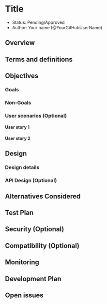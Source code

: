 # Title

* Status: Pending/Approved
* Author: Your name (@YourGitHubUserName)

## Overview

<!--
Provide a succinct high-level description of the component or feature and 
where/how it fits in the big picture. The overview should be one to three 
paragraphs long and should be understandable by someone outside Radius
team.
-->

## Terms and definitions

<!--
These terms are internal to your design and will not be shared publicly.
-->

## Objectives

<!--
Describes goals/non-goals and user-scenario of this feature to understand
the end-user goals.
* If the feature shares the same objectives of the existing design, link
  the existing doc rather than repeat the same context.
* If the feature has a scenario, UX, or other product feature design doc,
  link it here and summarize the important parts.
-->

### Goals

<!--
Describes goals to define why we need, where we go, and how we know whether
we will be successful when we deliver this feature.
-->

### Non-Goals

<!--
Describe non-goals to identify something that we won’t be focusing on 
immediately. We won’t be expending any effort on these matters.
-->

### User scenarios (Optional)

<!--
Describe the user scenarios for this design. Ensure that you define the
roles and personas in these user scenarios when it requires API design.
-->

#### User story 1

#### User story 2

## Design

<!--
Provide a high-level description, using diagrams as appropriate, and top-level
explanations to convey the architectural/design overview. Don’t go into a lot
of details yet but provide enough information about the relationship between
these components and other components. Call out or highlight new components
that are not part of this feature (dependencies). This diagram generally
treats the components as black boxes. Provide a pointer to a more detailed
design document, if one exists. If you have the alternatives for your design,
describe alternative solutions too.
-->

### Design details

<!--
This section should be detailed and thorough enough that another developer
could implement your design and provide enough detail to get a high confidence
estimate of the cost to implement the feature but isn’t as detailed as the 
code. Be sure to also consider testability in your design.

For each change, give each "change" in the proposal its own section and
describe it in enough detail that someone else could implement it. Cover
ALL of the important decisions like names. Your goal is to get an agreement
to proceed with coding and PRs.

If there are alternatives you are considering please include that in the open
questions section. If the product has a layered architecture, it's good to
align these sections with the product's layers. This will help readers use
their current understanding to understand your ideas.

* Advantages of this design - Describe what's good about this plan relative to
  other options. Does it feel easy to implement? Provide flexibility for
  future work?
* Disadvantages - Describe what's not ideal about this plan. If you don't
  point these things out other people will do it for you. This is a good place
  to cover risks.
-->

### API Design (Optional)

<!--
Include if applicable – any design that changes our public REST API, CLI
arguments/commands, or Go APIs for shared components should provide this
section. Write N/A here if not applicable.
- Describe the REST APIs in detail for new resource types or updates to
  existing resource types. E.g. API Path and Sample request and response.
- Describe new commands in the CLI or changes to existing CLI commands.
- Describe the new or modified Go APIs for any shared components.
-->

## Alternatives Considered

<!--
Describe the alternative designs that were considered or should be considered.
Give a justification for why alternative approaches should be rejected if
possible. 
-->

## Test Plan

<!--
This includes the test plan to validate the features. e.g. unit test and
functional test.
-->

## Security (Optional)
<!--
Optional. Use this section to describe a security threat and its mitigation
with this design—such as authenticating request, storing a secret and 
a credential, etc.
-->

## Compatibility (Optional)

<!--
Optional. Describe potential compatibility issues with other components,
such as incompatibility with older CLIs, and include any breaking changes
to behaviors or APIs.
-->

## Monitoring

<!--
This includes the list of instrumentation such as metric, log, and trace to 
diagnose this new feature. It also describes how to troubleshoot this feature
with the instrumentation. 
-->

## Development Plan

<!--
This section is for planning how you will deliver your features. This includes
aligning work items to features, scenarios, or requirements, defining what
deliverable will be checked in at each point in the product and estimating the 
cost of each work item. Don’t forget to include the Unit Test and functional 
test in your estimates.
-->

## Open issues

<!--
Describe (Q&A format) the important unknowns or things you're not sure about. 
Use the discussion to answer these with experts after people digest the 
overall design.
-->
